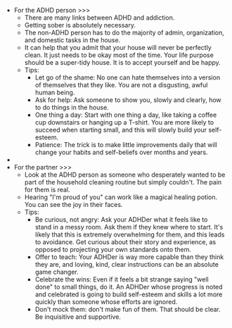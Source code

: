 - For the ADHD person >>>
    - There are many links between ADHD and addiction.
    - Getting sober is absolutely necessary.
    - The non-ADHD person has to do the majority of admin, organization, and domestic tasks in the house.
    - It can help that you admit that your house will never be perfectly clean. It just needs to be okay most of the time. Your life purpose should be a super-tidy house. It is to accept yourself and be happy.
    - Tips:
        - Let go of the shame: No one can hate themselves into a version of themselves that they like. You are not a disgusting, awful human being.
        - Ask for help: Ask someone to show you, slowly and clearly, how to do things in the house.
        - One thing a day: Start with one thing a day, like taking a coffee cup downstairs or hanging up a T-shirt. You are more likely to succeed when starting small, and this will slowly build your self-esteem.
        - Patience: The trick is to make little improvements daily that will change your habits and self-beliefs over months and years.
- 
- For the partner >>>
    - Look at the ADHD person as someone who desperately wanted to be part of the household cleaning routine but simply couldn't. The pain for them is real.
    - Hearing "I'm proud of you" can work like a magical healing potion. You can see the joy in their faces.
    - Tips:
        - Be curious, not angry: Ask your ADHDer what it feels like to stand in a messy room. Ask them if they knew where to start. It's likely that this is extremely overwhelming for them, and this leads to avoidance. Get curious about their story and experience, as opposed to projecting your own standards onto them.
        - Offer to teach: Your ADHDer is way more capable than they think they are, and loving, kind, clear instructions can be an absolute game changer.
        - Celebrate the wins: Even if it feels a bit strange saying "well done" to small things, do it. An ADHDer whose progress is noted and celebrated is going to build self-esteem and skills a lot more quickly than someone whose efforts are ignored. 
        - Don't mock them: don't make fun of them. That should be clear. Be inquisitive and supportive.
